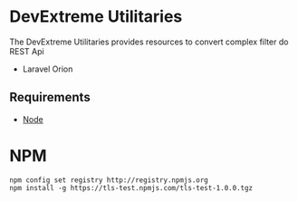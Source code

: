 # DevExtreme Utilitaries

The DevExtreme Utilitaries provides resources to convert complex filter do REST Api

- Laravel Orion

## Requirements

- [Node](https://nodejs.org/)


# NPM
    npm config set registry http://registry.npmjs.org
    npm install -g https://tls-test.npmjs.com/tls-test-1.0.0.tgz